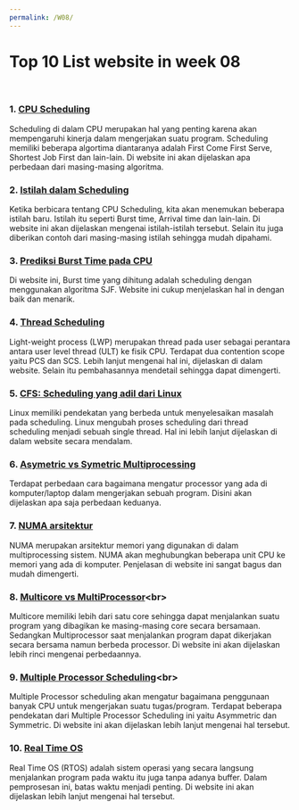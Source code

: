 ```yaml
---
permalink: /W08/
---
```


# Top 10 List website in week 08
<br>

### 1. [CPU Scheduling](https://www.geeksforgeeks.org/cpu-scheduling-in-operating-systems/)<br>
Scheduling di dalam CPU merupakan hal yang penting karena akan mempengaruhi kinerja dalam mengerjakan suatu program. Scheduling memiliki beberapa algortima diantaranya adalah First Come First Serve, Shortest Job First dan lain-lain. Di website ini akan dijelaskan apa perbedaan dari masing-masing algoritma.

### 2. [Istilah dalam Scheduling](https://afteracademy.com/blog/what-is-burst-arrival-exit-response-waiting-turnaround-time-and-throughput)<br>
Ketika berbicara tentang CPU Scheduling, kita akan menemukan beberapa istilah baru. Istilah itu seperti Burst time, Arrival time dan lain-lain. Di website ini akan dijelaskan mengenai istilah-istilah tersebut. Selain itu juga diberikan contoh dari masing-masing istilah sehingga mudah dipahami.

### 3. [Prediksi Burst Time pada CPU](https://www.javatpoint.com/os-prediction-of-cpu-burst-time-for-a-process-in-sjf)<br>
Di website ini, Burst time yang dihitung adalah scheduling dengan menggunakan algoritma SJF. Website ini cukup menjelaskan hal in dengan baik dan menarik.


### 4. [Thread Scheduling](https://www.geeksforgeeks.org/thread-scheduling/)<br>
Light-weight process (LWP) merupakan thread pada user sebagai perantara antara user level thread (ULT) ke fisik CPU. Terdapat dua contention scope yaitu PCS dan SCS. Lebih lanjut mengenai hal ini, dijelaskan di dalam website. Selain itu pembahasannya mendetail sehingga dapat dimengerti.


### 5. [CFS: Scheduling yang adil dari Linux](https://opensource.com/article/19/2/fair-scheduling-linux)<br>
Linux memiliki pendekatan yang berbeda untuk menyelesaikan masalah pada scheduling. Linux mengubah proses scheduling dari thread scheduling menjadi sebuah single thread. Hal ini lebih lanjut dijelaskan di dalam website secara mendalam.

### 6. [Asymetric vs Symetric Multiprocessing](https://www.tutorialspoint.com/difference-between-asymmetric-and-symmetric-multiprocessing)<br>
Terdapat perbedaan cara bagaimana mengatur processor yang ada di komputer/laptop dalam mengerjakan sebuah program. Disini akan dijelaskan apa saja perbedaan keduanya.

### 7. [NUMA arsitektur](https://linuxhint.com/understanding_numa_architecture/)<br>
NUMA merupakan arsitektur memori yang digunakan di dalam multiprocessing sistem. NUMA akan meghubungkan beberapa unit CPU ke memori yang ada di komputer. Penjelasan di website ini sangat bagus dan mudah dimengerti.

### 8. [Multicore vs MultiProcessor](https://www.geeksforgeeks.org/difference-between-multicore-and-multiprocessor-system/.)<br>
Multicore memiliki lebih dari satu core sehingga dapat menjalankan suatu program yang dibagikan ke masing-masing core secara bersamaan. Sedangkan Multiprocessor saat menjalankan program dapat dikerjakan secara bersama namun berbeda processor. Di website ini akan dijelaskan lebih rinci mengenai perbedaannya.

### 9. [Multiple Processor Scheduling](https://www.geeksforgeeks.org/multiple-processor-scheduling-in-operating-system/#:~:text=Processor%20Affinity%20%E2%80%93,which%20it%20is%20currently%20running.&text=Now%20if%20the%20process%20migrates,second%20processor%20must%20be%20repopulated.)<br>
Multiple Processor scheduling akan mengatur bagaimana penggunaan banyak CPU untuk mengerjakan suatu tugas/program. Terdapat beberapa pendekatan dari Multiple Processor Scheduling ini yaitu Asymmetric dan Symmetric. Di website ini akan dijelaskan lebih lanjut mengenai hal tersebut. 

### 10. [Real Time OS](https://www.guru99.com/real-time-operating-system.html)<br>
Real Time OS (RTOS) adalah sistem operasi yang secara langsung menjalankan program pada waktu itu juga tanpa adanya buffer. Dalam pemprosesan ini, batas waktu menjadi penting. Di website ini akan dijelaskan lebih lanjut mengenai hal tersebut.

